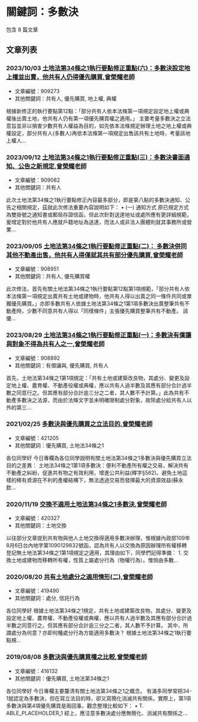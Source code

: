 # 關鍵詞：多數決

包含 8 篇文章

## 文章列表

### 2023/10/03 [土地法第34條之1執行要點修正重點(六)：多數決設定地上權並出賣，他共有人仍得優先購買,曾榮耀老師](../../articles/909273_%E5%9C%9F%E5%9C%B0%E6%B3%95%E7%AC%AC34%E6%A2%9D%E4%B9%8B1%E5%9F%B7%E8%A1%8C%E8%A6%81%E9%BB%9E%E4%BF%AE%E6%AD%A3%E9%87%8D%E9%BB%9E%28%E5%85%AD%29%EF%BC%9A%E5%A4%9A%E6%95%B8%E6%B1%BA%E8%A8%AD%E5%AE%9A%E5%9C%B0%E4%B8%8A%E6%AC%8A%E4%B8%A6%E5%87%BA%E8%B3%A3%EF%BC%8C%E4%BB%96%E5%85%B1%E6%9C%89%E4%BA%BA%E4%BB%8D%E5%BE%97%E5%84%AA%E5%85%88%E8%B3%BC%E8%B2%B7%2C%E6%9B%BE%E6%A6%AE%E8%80%80%E8%80%81%E5%B8%AB.md)
- 文章編號：909273
- 其他關鍵詞：共有人, 優先購買, 地上權, 典權

根據新修正的執行要點第12點：「部分共有人依本法條第一項規定設定地上權或典權後出賣土地，他共有人仍有第一項優先購買權之適用。」 主要考量多數決之立法意旨並非以損害少數共有人權益為目的，如先依本法條規定辦理土地之地上權或典權設定，部分共有人(多數人)再依本法條第一項規定出售該共有土地時，考量該地上權人...

### 2023/09/12 [土地法第34條之1執行要點修正重點(三)：多數決書面通知、公告之新規定,曾榮耀老師](../../articles/909082_%E5%9C%9F%E5%9C%B0%E6%B3%95%E7%AC%AC34%E6%A2%9D%E4%B9%8B1%E5%9F%B7%E8%A1%8C%E8%A6%81%E9%BB%9E%E4%BF%AE%E6%AD%A3%E9%87%8D%E9%BB%9E%28%E4%B8%89%29%EF%BC%9A%E5%A4%9A%E6%95%B8%E6%B1%BA%E6%9B%B8%E9%9D%A2%E9%80%9A%E7%9F%A5%E3%80%81%E5%85%AC%E5%91%8A%E4%B9%8B%E6%96%B0%E8%A6%8F%E5%AE%9A%2C%E6%9B%BE%E6%A6%AE%E8%80%80%E8%80%81%E5%B8%AB.md)
- 文章編號：909082
- 其他關鍵詞：共有人

此次土地法第34條之1執行要點修正內容最多部分，即是第八點的多數決通知、公告之相關規定，茲就此次修法重要內容說明如下： • (一) 通知方式 原已規定方式為雙掛號之通知書或郵局存證信函，但此次針對送達地址或處所應有更詳細規範，爰增定對於他共有人應就戶籍地址為送達，而法人或非法人團體則就其事務所或營業...

### 2023/09/05 [土地法第34條之1執行要點修正重點(二)： 多數決併同其他不動產出售，他共有人得僅就其共有部分優先購買,曾榮耀老師](../../articles/908951_%E5%9C%9F%E5%9C%B0%E6%B3%95%E7%AC%AC34%E6%A2%9D%E4%B9%8B1%E5%9F%B7%E8%A1%8C%E8%A6%81%E9%BB%9E%E4%BF%AE%E6%AD%A3%E9%87%8D%E9%BB%9E%28%E4%BA%8C%29%EF%BC%9A%20%E5%A4%9A%E6%95%B8%E6%B1%BA%E4%BD%B5%E5%90%8C%E5%85%B6%E4%BB%96%E4%B8%8D%E5%8B%95%E7%94%A2%E5%87%BA%E5%94%AE%EF%BC%8C%E4%BB%96%E5%85%B1%E6%9C%89%E4%BA%BA%E5%BE%97%E5%83%85%E5%B0%B1%E5%85%B6%E5%85%B1%E6%9C%89%E9%83%A8%E5%88%86%E5%84%AA%E5%85%88%E8%B3%BC%E8%B2%B7%2C%E6%9B%BE%E6%A6%AE%E8%80%80%E8%80%81%E5%B8%AB.md)
- 文章編號：908951
- 其他關鍵詞：共有人, 優先購買權

此次修法，首先有關土地法第34條之1執行要點第12點第1項規範，「部分共有人依本法條第一項規定出賣共有土地或建物時，他共有人得以出賣之同一條件共同或單獨優先購買。」亦即多數共有人依據土地法第34條之1第1項多數決出賣整筆共有不動產時，少數不同意共有人得以「同樣條件」主張優先購買整筆共有不動產。 該優...

### 2023/08/29 [土地法第34條之1執行要點修正重點(一)：多數決有償讓與對象不得為共有人之一,曾榮耀老師](../../articles/908892_%E5%9C%9F%E5%9C%B0%E6%B3%95%E7%AC%AC34%E6%A2%9D%E4%B9%8B1%E5%9F%B7%E8%A1%8C%E8%A6%81%E9%BB%9E%E4%BF%AE%E6%AD%A3%E9%87%8D%E9%BB%9E%28%E4%B8%80%29%EF%BC%9A%E5%A4%9A%E6%95%B8%E6%B1%BA%E6%9C%89%E5%84%9F%E8%AE%93%E8%88%87%E5%B0%8D%E8%B1%A1%E4%B8%8D%E5%BE%97%E7%82%BA%E5%85%B1%E6%9C%89%E4%BA%BA%E4%B9%8B%E4%B8%80%2C%E6%9B%BE%E6%A6%AE%E8%80%80%E8%80%81%E5%B8%AB.md)
- 文章編號：908892
- 其他關鍵詞：有償讓與, 優先購買, 共有人

首先，土地法第34條之1第1項規定：「共有土地或建築改良物，其處分、變更及設定地上權、農育權、不動產役權或典權，應以共有人過半數及其應有部分合計過半數之同意行之。但其應有部分合計逾三分之二者，其人數不予計算。」此為共有不動產多數決之法源，而由於法條文字並未明確限制處分對象，故除處分給共有人以外的第三...

### 2021/02/25 [多數決與優先購買之立法目的,曾榮耀老師](../../articles/421205_%E5%A4%9A%E6%95%B8%E6%B1%BA%E8%88%87%E5%84%AA%E5%85%88%E8%B3%BC%E8%B2%B7%E4%B9%8B%E7%AB%8B%E6%B3%95%E7%9B%AE%E7%9A%84%2C%E6%9B%BE%E6%A6%AE%E8%80%80%E8%80%81%E5%B8%AB.md)
- 文章編號：421205
- 其他關鍵詞：優先購買, 土地法34條之1

各位同學好 今日專欄為各位同學說明有關土地法第34條之1多數決與優先購買立法目的之差異： 土地法34條之1第1項多數決：便利不動產所有權之交易，解決共有不動產之糾紛，促進共有物之有效利用，增進公共利益(釋字§562)。避免土地這樣的稀有資源在不利的產權結構下，無法透過交易而發揮最大的資源效益(蘇永欽...

### 2020/11/19 [交換不適用土地法第34條之1多數決,曾榮耀老師](../../articles/420327_%E4%BA%A4%E6%8F%9B%E4%B8%8D%E9%81%A9%E7%94%A8%E5%9C%9F%E5%9C%B0%E6%B3%95%E7%AC%AC34%E6%A2%9D%E4%B9%8B1%E5%A4%9A%E6%95%B8%E6%B1%BA%2C%E6%9B%BE%E6%A6%AE%E8%80%80%E8%80%81%E5%B8%AB.md)
- 文章編號：420327
- 其他關鍵詞：土地交換

以往部分文章提到共有物與他人土地交換得適用多數決辦理，惟根據內政部109年8月6日台內地字第1090129832號函，認為共有人以交換為原因辦理所有權移轉登記無土地法第34條之1第1項規定之適用，其理由如下，同學們記得準備： 1. 交換土地或建物而移轉所有權，性質上屬處分行為（物權行為）。惟倘由多數...

### 2020/08/20 [共有土地處分之適用情形(二),曾榮耀老師](../../articles/419490_%E5%85%B1%E6%9C%89%E5%9C%9F%E5%9C%B0%E8%99%95%E5%88%86%E4%B9%8B%E9%81%A9%E7%94%A8%E6%83%85%E5%BD%A2%28%E4%BA%8C%29%2C%E6%9B%BE%E6%A6%AE%E8%80%80%E8%80%81%E5%B8%AB.md)
- 文章編號：419490
- 其他關鍵詞：處分, 信託行為

各位同學好 根據土地法第34條之1規定，共有土地或建築改良物，其處分、變更及設定地上權、農育權、不動產役權或典權，應以共有人過半數及其應有部分合計過半數之同意行之。但其應有部分合計逾三分之二者，其人數不予計算。 其中，所謂處分為何意？亦即何種處分行為方能適用多數決？ 根據土地法第34條之1執行要點規...

### 2019/08/08 [多數決與優先購買權之比較,曾榮耀老師](../../articles/416132_%E5%A4%9A%E6%95%B8%E6%B1%BA%E8%88%87%E5%84%AA%E5%85%88%E8%B3%BC%E8%B2%B7%E6%AC%8A%E4%B9%8B%E6%AF%94%E8%BC%83%2C%E6%9B%BE%E6%A6%AE%E8%80%80%E8%80%81%E5%B8%AB.md)
- 文章編號：416132
- 其他關鍵詞：優先購買, 土地法第34條之1

各位同學好 今日專欄主要釐清有關土地法第34條之1之概念。 有滿多同學常把34-1就認定為多數決，但在寫立法目的時，卻又寫簡化消滅共有關係，實際上，第1項多數決與第4項優先購買是兩回事，觀念整理比較如下： • T. ABLE_PLACEHOLDER_1 綜上，應注意多數決處分應無簡化、消滅共有關係之...
